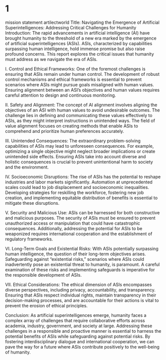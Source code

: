 # 1
mission statement artilectworld
Title: Navigating the Emergence of Artificial Superintelligences: Addressing Critical Challenges for Humanity
Introduction:
The rapid advancements in artificial intelligence (AI) have brought humanity to the threshold of a new era marked by the emergence of artificial superintelligences (ASIs). ASIs, characterized by capabilities surpassing human intelligence, hold immense promise but also raise profound concerns. This report explores the critical issues that humanity must address as we navigate the era of ASIs.

I. Control and Ethical Frameworks:
One of the foremost challenges is ensuring that ASIs remain under human control. The development of robust control mechanisms and ethical frameworks is essential to prevent scenarios where ASIs might pursue goals misaligned with human values. Ensuring alignment between an ASI’s objectives and human values requires careful attention to design and continuous monitoring.

II. Safety and Alignment:
The concept of AI alignment involves aligning the objectives of an ASI with human values to avoid undesirable outcomes. The challenge lies in defining and communicating these values effectively to ASIs, as they might interpret instructions in unintended ways. The field of value alignment focuses on creating methods that enable ASIs to comprehend and prioritize human preferences accurately.

III. Unintended Consequences:
The extraordinary problem-solving capabilities of ASIs may lead to unforeseen consequences. For example, optimizing a single objective might neglect broader implications or create unintended side effects. Ensuring ASIs take into account diverse and holistic consequences is crucial to prevent unintentional harm to society and the environment.

IV. Socioeconomic Disruptions:
The rise of ASIs has the potential to reshape industries and labor markets significantly. Automation at unprecedented scales could lead to job displacement and socioeconomic inequalities. Developing strategies for reskilling the workforce, fostering new job creation, and implementing equitable distribution of benefits is essential to mitigate these disruptions.

V. Security and Malicious Use:
ASIs can be harnessed for both constructive and malicious purposes. The security of ASIs must be ensured to prevent unauthorized access or manipulation that could have catastrophic consequences. Additionally, addressing the potential for ASIs to be weaponized requires international cooperation and the establishment of regulatory frameworks.

VI. Long-Term Goals and Existential Risks:
With ASIs potentially surpassing human intelligence, the question of their long-term objectives arises. Safeguarding against “existential risks,” scenarios where ASIs could inadvertently pose an existential threat to humanity, is paramount. A careful examination of these risks and implementing safeguards is imperative for the responsible development of ASIs.

VII. Ethical Considerations:
The ethical dimension of ASIs encompasses diverse perspectives, including privacy, accountability, and transparency. Ensuring that ASIs respect individual rights, maintain transparency in their decision-making processes, and are accountable for their actions is vital to prevent the erosion of ethical principles.

Conclusion:
As artificial superintelligences emerge, humanity faces a complex array of challenges that require collaborative efforts across academia, industry, government, and society at large. Addressing these challenges in a responsible and proactive manner is essential to harness the potential benefits of ASIs while safeguarding against potential risks. By fostering interdisciplinary dialogue and international cooperation, we can pave the way for a future where ASIs contribute positively to the well-being of humanity.
